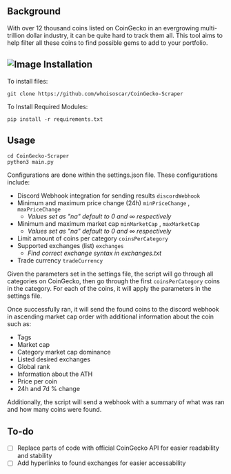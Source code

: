**Background**
--
With over 12 thousand coins listed on CoinGecko in an evergrowing multi-trillion dollar industry, it can be quite hard to track them all. This tool aims to help filter all these coins to find possible gems to add to your portfolio.

![Image](https://i.imgur.com/FnFbakm.png)
**Installation**
--
To install files:
`````
git clone https://github.com/whoisoscar/CoinGecko-Scraper
`````
To Install Required Modules:
`````
pip install -r requirements.txt
`````

**Usage**
--
`````
cd CoinGecko-Scraper
python3 main.py
`````
Configurations are done within the settings.json file.
These configurations include:

* Discord Webhook integration for sending results `discordWebhook`
* Minimum and maximum price change (24h) `minPriceChange` , `maxPriceChange`
    * *Values set as "na" default to 0 and ∞ respectively*
* Minimum and maximum market cap `minMarketCap` , `maxMarketCap`
    * *Values set as "na" default to 0 and ∞ respectively*
* Limit amount of coins per category `coinsPerCategory`
* Supported exchanges (list) `exchanges`
    * *Find correct exchange syntax in exchanges.txt*
* Trade currency `tradeCurrency`

Given the parameters set in the settings file, the script will go through all categories on CoinGecko, then go through the first `coinsPerCategory` coins in the category. For each of the coins, it will apply the parameters in the settings file.

Once successfully ran, it will send the found coins to the discord webhook in ascending market cap order with additional information about the coin such as:
* Tags
* Market cap
* Category market cap dominance
* Listed desired exchanges
* Global rank
* Information about the ATH
* Price per coin
* 24h and 7d % change

Additionally, the script will send a webhook with a summary of what was ran and how many coins were found.

**To-do**
--
- [ ] Replace parts of code with official CoinGecko API for easier readability and stability
- [ ] Add hyperlinks to found exchanges for easier accessability
